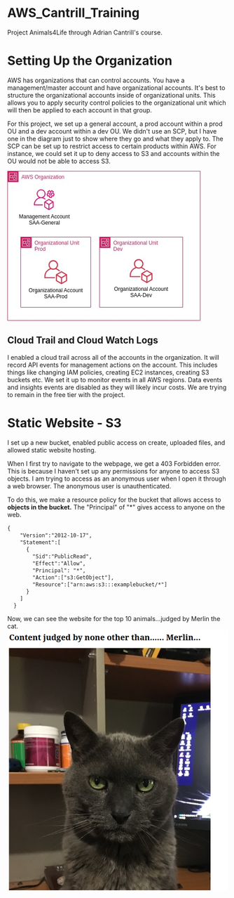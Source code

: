 # AWS_Cantrill_Training
Project Animals4Life through Adrian Cantrill's course.

# Setting Up the Organization
AWS has organizations that can control accounts.  You have a management/master account and have organizational accounts.  It's best to structure the organizational accounts inside of organizational units.  This allows you to apply security control policies to the organizational unit which will then be applied to each account in that group.  

For this project, we set up a general account, a prod account within a prod OU and a dev account within a dev OU.  We didn't use an SCP, but I have one in the diagram just to show where they go and what they apply to.  The SCP can be set up to restrict access to certain products within AWS.  For instance, we could set it up to deny access to S3 and accounts within the OU would not be able to access S3.

![organization](organization.jpg)

## Cloud Trail and Cloud Watch Logs
I enabled a cloud trail across all of the accounts in the organization.  It will record API events for management actions on the account.  This includes things like changing IAM policies, creating EC2 instances, creating S3 buckets etc.  We set it up to monitor events in all AWS regions.  Data events and insights events are disabled as they will likely incur costs.  We are trying to remain in the free tier with the project.

# Static Website - S3

I set up a new bucket, enabled public access on create, uploaded files, and allowed static website hosting. 

When I first try to navigate to the webpage, we get a 403 Forbidden error.  This is because I haven't set up any permissions for anyone to access S3 objects.  I am trying to access as an anonymous user when I open it through a web browser.  The anonymous user is unauthenticated.

To do this, we make a resource policy for the bucket that allows access to **objects in the bucket.**  The "Principal" of "*" gives access to anyone on the web.
```
{
    "Version":"2012-10-17",
    "Statement":[
      {
        "Sid":"PublicRead",
        "Effect":"Allow",
        "Principal": "*",
        "Action":["s3:GetObject"],
        "Resource":["arn:aws:s3:::examplebucket/*"]
      }
    ]
  }
```
Now, we can see the website for the top 10 animals...judged by Merlin the cat.
![judge](merlin_judge.png)
